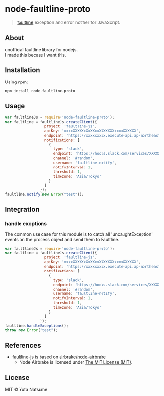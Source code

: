 # node-faultline-proto 

> [faultline](https://github.com/faultline/faultline) exception and error notifier for JavaScript.

## About
unofficial faultline library for nodejs.  
I made this becase I want this.

## Installation

Using npm:

```sh
npm install node-faultline-proto
```

## Usage

```js
var faultlineJs = require('node-faultline-proto');
var faultline = faultlineJs.createClient({
                  project: 'faultline-js', 
                  apiKey: 'xxxxXXXXXxXxXXxxXXXXXXXxxxxXXXXXX',
                  endpoint: 'https://xxxxxxxxx.execute-api.ap-northeast-1.amazonaws.com/v0',
                  notifications: [
                    {
                      type: 'slack',
                      endpoint: 'https://hooks.slack.com/services/XXXXXXXXXX/B2RAD9423/WC2uTs3MyGldZvieAtAA7gQq',
                      channel: '#random',
                      username: 'faultline-notify',
                      notifyInterval: 1,
                      threshold: 1,
                      timezone: 'Asia/Tokyo'
                    }
                  ]
                });
faultline.notify(new Error("test"));
```

## Integration

### handle excptions

The common use case for this module is to catch all 'uncaughtException' events on the process object and send them to Faultline.

```js
var faultlineJs = require('node-faultline-proto');
var faultline = faultlineJs.createClient({
                  project: 'faultline-js', 
                  apiKey: 'xxxxXXXXXxXxXXxxXXXXXXXxxxxXXXXXX',
                  endpoint: 'https://xxxxxxxxx.execute-api.ap-northeast-1.amazonaws.com/v0',
                  notifications: [
                    {
                      type: 'slack',
                      endpoint: 'https://hooks.slack.com/services/XXXXXXXXXX/B2RAD9423/WC2uTs3MyGldZvieAtAA7gQq',
                      channel: '#random',
                      username: 'faultline-notify',
                      notifyInterval: 1,
                      threshold: 1,
                      timezone: 'Asia/Tokyo'
                    }
                  ]
                });
faultline.handleExceptions();
throw new Error("test");
```

## References

- faultline-js is based on [airbrake/node-airbrake](https://github.com/airbrake/node-airbrake)
    - Node Airbrake is licensed under [The MIT License (MIT)](https://github.com/airbrake/node-airbrake/blob/master/LICENSE.md).

## License

MIT © Yuta Natsume

